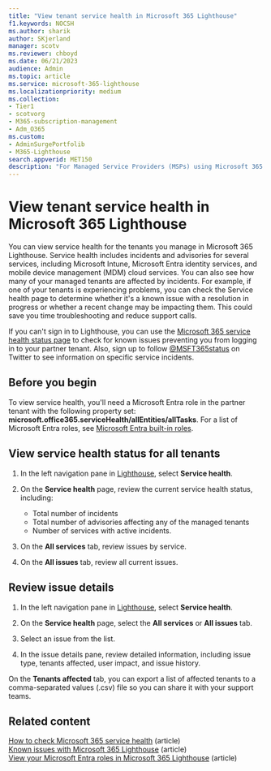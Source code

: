 ```yaml
---
title: "View tenant service health in Microsoft 365 Lighthouse"
f1.keywords: NOCSH
ms.author: sharik
author: SKjerland
manager: scotv
ms.reviewer: chboyd
ms.date: 06/21/2023
audience: Admin
ms.topic: article
ms.service: microsoft-365-lighthouse
ms.localizationpriority: medium
ms.collection:
- Tier1
- scotvorg
- M365-subscription-management
- Adm_O365
ms.custom:
- AdminSurgePortfolib
- M365-Lighthouse                         
search.appverid: MET150
description: "For Managed Service Providers (MSPs) using Microsoft 365 Lighthouse, learn how to view tenant service health."
---
```


# View tenant service health in Microsoft 365 Lighthouse

You can view service health for the tenants you manage in Microsoft 365 Lighthouse. Service health includes incidents and advisories for several services, including Microsoft Intune, Microsoft Entra identity services, and mobile device management (MDM) cloud services. You can also see how many of your managed tenants are affected by incidents. For example, if one of your tenants is experiencing problems, you can check the Service health page to determine whether it's a known issue with a resolution in progress or whether a recent change may be impacting them. This could save you time troubleshooting and reduce support calls.

If you can't sign in to Lighthouse, you can use the [Microsoft 365 service health status page](https://status.office365.com/) to check for known issues preventing you from logging in to your partner tenant. Also, sign up to follow [@MSFT365status](https://twitter.com/MSFT365Status) on Twitter to see information on specific service incidents.

## Before you begin

To view service health, you'll need a Microsoft Entra role in the partner tenant with the following property set: **microsoft.office365.serviceHealth/allEntities/allTasks**. For a list of Microsoft Entra roles, see [Microsoft Entra built-in roles](/azure/active-directory/roles/permissions-reference).

## View service health status for all tenants

1. In the left navigation pane in [Lighthouse](https://lighthouse.microsoft.com), select **Service health**.

2. On the **Service health** page, review the current service health status, including:

   - Total number of incidents
   - Total number of advisories affecting any of the managed tenants
   - Number of services with active incidents.

3. On the **All services** tab, review issues by service.

4. On the **All issues** tab, review all current issues.

## Review issue details

1. In the left navigation pane in [Lighthouse](https://lighthouse.microsoft.com), select **Service health**.

2. On the **Service health** page, select the **All services** or **All issues** tab.

3. Select an issue from the list.

4. In the issue details pane, review detailed information, including issue type, tenants affected, user impact, and issue history.

On the **Tenants affected** tab, you can export a list of affected tenants to a comma-separated values (.csv) file so you can share it with your support teams.

## Related content

[How to check Microsoft 365 service health](/microsoft-365/enterprise/view-service-health) (article)\
[Known issues with Microsoft 365 Lighthouse](m365-lighthouse-known-issues.md) (article)\
[View your Microsoft Entra roles in Microsoft 365 Lighthouse](m365-lighthouse-view-your-roles.md) (article)
